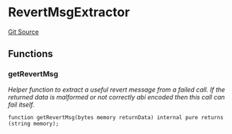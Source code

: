 # RevertMsgExtractor
[Git Source](https://github.com/Swivel-Finance/illuminate/blob/756f41d3de7041d0b83523598284cee2b14c535e/src/lib/RevertMsgExtractor.sol)


## Functions
### getRevertMsg

*Helper function to extract a useful revert message from a failed call.
If the returned data is malformed or not correctly abi encoded then this call can fail itself.*


```solidity
function getRevertMsg(bytes memory returnData) internal pure returns (string memory);
```

